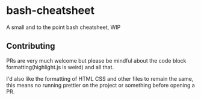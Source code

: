 # bash-cheatsheet

A small and to the point bash cheatsheet, WIP

## Contributing

PRs are very much welcome but please be mindful about the code block formatting(highlight.js is weird) and all that.

I'd also like the formatting of HTML CSS and other files to remain the same, this means no running prettier on the project or something before opening a PR.

